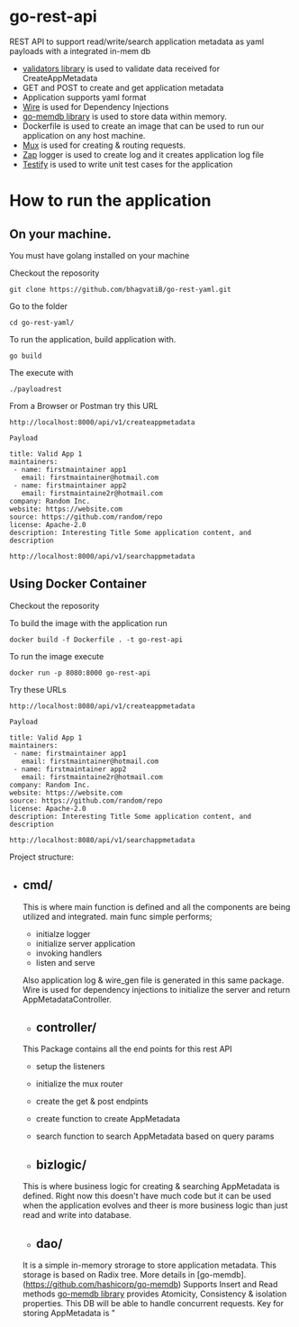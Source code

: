 # go-rest-api

REST API to support read/write/search application metadata as yaml payloads with a integrated in-mem db 

- [validators library](https://github.com/go-playground/validator) is used to validate data received for CreateAppMetadata
- GET and POST to create and get application metadata
- Application supports yaml format
- [Wire](https://github.com/google/wire) is used for Dependency Injections
- [go-memdb library](https://github.com/hashicorp/go-memdb) is used to store data within memory.
- Dockerfile is used to create an image that can be used to run our application on any host machine.
- [Mux](https://github.com/gorilla/mux) is used for creating & routing requests.
- [Zap](https://github.com/uber-go/zap) logger is used to create log and it creates application log file
- [Testify](https://github.com/stretchr/testify) is used to write unit test cases for the application

# How to run the application

## On your machine.
You must have golang installed on your machine

Checkout the reposority
```
git clone https://github.com/bhagvatiB/go-rest-yaml.git
```

Go to the folder
```
cd go-rest-yaml/
```

To run the application, build application with.  
```
go build
```

The execute with
```
./payloadrest
```

From a Browser or Postman try this URL
```
http://localhost:8000/api/v1/createappmetadata

Payload

title: Valid App 1
maintainers:
 - name: firstmaintainer app1
   email: firstmaintainer@hotmail.com
 - name: firstmaintainer app2
   email: firstmaintaine2r@hotmail.com
company: Random Inc.
website: https://website.com
source: https://github.com/random/repo
license: Apache-2.0
description: Interesting Title Some application content, and description
```
```
http://localhost:8000/api/v1/searchappmetadata
```
## Using Docker Container
Checkout the reposority

To build the image with the application run
```
docker build -f Dockerfile . -t go-rest-api
```
To run the image execute
```
docker run -p 8080:8000 go-rest-api
```
Try these URLs
```
http://localhost:8080/api/v1/createappmetadata

Payload

title: Valid App 1
maintainers:
 - name: firstmaintainer app1
   email: firstmaintainer@hotmail.com
 - name: firstmaintainer app2
   email: firstmaintaine2r@hotmail.com
company: Random Inc.
website: https://website.com
source: https://github.com/random/repo
license: Apache-2.0
description: Interesting Title Some application content, and description
```
```
http://localhost:8080/api/v1/searchappmetadata
```

Project structure:

- ## cmd/

    This is where main function is defined and all the components
	are being utilized and integrated. main func simple performs;
	
	- initialze logger
   	- initialize server application
	- invoking handlers
	- listen and serve

    Also application log & wire_gen file is generated in this same package.
    Wire is used for dependency injections to initialize the server and return AppMetadataController.

    - ##  controller/

    This Package contains all the end points for this rest API 

    - setup the listeners
    - initialize the mux router 
    - create the get & post endpints
    - create function to create AppMetadata
    - search function to search AppMetadata based on query params

    - ## bizlogic/

    This is where business logic for creating & searching AppMetadata is defined. Right now this doesn't have much code but it can be used when the 	       application evolves and theer is more business logic than just read and write into database.

    - ## dao/

    It is a simple in-memory strorage to store application metadata. This storage is based on Radix tree. More details in [go-memdb].       (https://github.com/hashicorp/go-memdb)
	Supports Insert and Read methods
	[go-memdb library](https://github.com/hashicorp/go-memdb) provides Atomicity, Consistency & isolation properties. This DB will be able to handle concurrent requests.
	Key for storing AppMetadata is "<Title>_<version>"

    - #### entity/

    This has schema for table that stores AppMetadata sent by Client. 

    - ## logger/

    This is where we initialise our logger to be used through out the application to maintain a log file for trouble shooting if necessry.  
    Application logger file will be stored at ${GOPATH}/application.log

    - ## model/

    This package stores all the data Objects that are needed in the service.
    - #### request/

    This has AppMetadata request object structure

    - #### response/

    This has AppMetadata response object structure

    - ## util/

    This is where util files for dao & converter; 

## API Details

Server provides a simple enpoint for GET and POST operations.  
**POST - /api/v1/createappmetadata**
**GET - /api/v1/searchappmetadata**

**POST**  operation is used to create application metadata.   
Yaml is supported as payload

**GET**  operation is used to read application metadata records. Search parameters are being passed via URL.
Supported URL query search parameters are:  

- { version, title, company, website, source, license and description}  

**Note that** Only Prefix search is allowed on any fields. Search with part of the value other than prefix will yield no resuts from the qquery.

## POST OPERATION  

Creates a application metadata. Accepts **yaml** payload. All fields are required. Valid email addresses and URL's are required otherwise returns error. 


Sample POST request is:

```
http://localhost:8000/api/v1/createappmetadata"  
```

Sample application metadata payload is :

```yaml
title: My valid app
version: 1.0.8
company: Ecaglar Inc.
website: https://xyz.com
source: https://github.com/bhagvatiB/
license: Apache-2.1
maintainers:
  - name: Firstname Lastname
    email: bhag@hotmail.com
description: |
    ### blob of markdown
    More markdown
```

## GET OPERATIONS

Changing the URL query parameters, you can query different records.

Samples
**GET - /api/v1/searchappmetadata**.  
Returns all the records from the database.

**GET - /api/v1/searchappmetadata**.  
Returns all records

**GET - /api/v1/searchappmetadata?version=1.0.0**.  
Returns the record with version 1.0.0

**GET - /api/v1/searchappmetadata?version=1.0.0&title=my%20app**.  
Returns the record with version 1.0.0 **OR** title my app

**GET - /api/v1/searchappmetadata?company=mycompany.com&title=my%20app**.  
Returns record(s) with company name "mycompany.com" **OR** title contains "my app"

**GET - /api/v1/searchappmetadata?description=latest**.  
Returns record(s) with description with latest in the prefix

**GET - /api/v1/searchappmetadata?maintainers.email=bill@c.com&license=Apache-2.1**.  
Returns record(s) which have/has maintainers email "bill@hotmail.com" **OR** licence "Apache-2.1"

# Follow Ups
Some more features need to be added or improved
* Add support to search based on Maintainer name and Email
* Add support for search based on any part of the search string
* Add Support for Batch Creation of AppMetadata. Right now API supports only single record creation
* Add support for Update and delete
* Add log rotation to create new log every hour for better trouble shooting.
